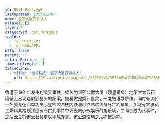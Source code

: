 ```yaml
---
id: 0671-91zacyg9
lastUpdated: 1757166787
name: 温莎大厦狐仙杀人
aliases: []
layer: 4
categoryId: cat_r0rzgkOi
tagIds:
  - tag_WvL9rxXI
  - tag_NvOgRPPx
nsfw: false
parent: ""
relatedEntries: []
timelineEvents: []
titledLinks:
  - title: "相关链接: 温莎大厦狐仙杀人"
    url: https://zh.wikipedia.org/wiki/%E7%9A%87%E5%AE%A4%E5%A4%A7%E5%BB%88
---
```


香港于1981年发生的灵异事件。据传为温莎公爵大厦（现皇室堡）地下大堂云石墙壁上出现疑似狐狸头的图案，被看做是狐仙显灵，一度被港媒炒作。同时有流传一名婴儿在此商场美心皇宫大酒楼内办满月酒席后离奇死亡的故事，加之有大厦员工爆料其楼顶顶层有专供此事件中死去的小孩娱乐的游乐场，共同合成为此事件。之后业主将该云石换走以平息传言。该公园设施之后亦被拆除。
